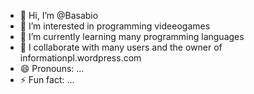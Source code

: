 - 👋 Hi, I’m @Basabio
- 👀 I’m interested in programming videeogames
- 🌱 I’m currently learning many programming languages
- 💞️ I collaborate with many users and the owner of informationpl.wordpress.com
- 😄 Pronouns: ...
- ⚡ Fun fact: ...

<!---
Basabio/Basabio is a ✨ special ✨ repository because its `README.md` (this file) appears on your GitHub profile.
You can click the Preview link to take a look at your changes.
--->
